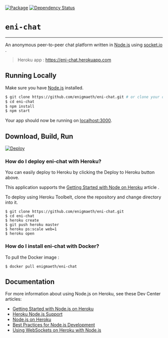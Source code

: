 [![Package](https://badge.fury.io/js/eni-chat.svg)](https://badge.fury.io/js/eni-chat)
[![Dependency Status](https://david-dm.org/enigmaeth/eni-chat.svg)](https://david-dm.org/enigmaeth/eni-chat)

# `eni-chat`

****

An anonymous peer-to-peer chat platform written in [Node.js](https://nodejs.org/en/) using [socket.io](https://scoket.io) .  
>Heroku app : https://eni-chat.herokuapp.com  


## Running Locally

Make sure you have [Node.js](http://nodejs.org/) installed.

```sh
$ git clone https://github.com/enigmaeth/eni-chat.git # or clone your own fork
$ cd eni-chat
$ npm install
$ npm start
```

Your app should now be running on [localhost:3000](http://localhost:3000/).

## Download, Build, Run

[![Deploy](https://www.herokucdn.com/deploy/button.svg)](https://heroku.com/deploy)

### How do I deploy eni-chat with Heroku?
You can easily deploy to Heroku by clicking the Deploy to Heroku button above. 

This application supports the [Getting Started with Node on Heroku](https://devcenter.heroku.com/articles/getting-started-with-nodejs) article .

To deploy using Heroku Toolbelt, clone the repository and change directory into it.
```
$ git clone https://github.com/enigmaeth/eni-chat.git 
$ cd eni-chat
$ heroku create
$ git push heroku master
$ heroku ps:scale web=1
$ heroku open
```


### How do I install eni-chat with Docker?
To pull the Docker image : 
```
$ docker pull enigmaeth/eni-chat
```




## Documentation

For more information about using Node.js on Heroku, see these Dev Center articles:

- [Getting Started with Node.js on Heroku](https://devcenter.heroku.com/articles/getting-started-with-nodejs)
- [Heroku Node.js Support](https://devcenter.heroku.com/articles/nodejs-support)
- [Node.js on Heroku](https://devcenter.heroku.com/categories/nodejs)
- [Best Practices for Node.js Development](https://devcenter.heroku.com/articles/node-best-practices)
- [Using WebSockets on Heroku with Node.js](https://devcenter.heroku.com/articles/node-websockets)
